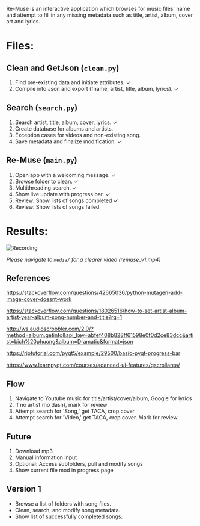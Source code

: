 Re-Muse is an interactive application which browses for music files' name and attempt to fill in any missing metadata such as title, artist, album, cover art and lyrics. 

# Files:

## Clean and GetJson (`clean.py`)

1. Find pre-existing data and initiate attributes. ✓
2. Compile into Json and export (fname, artist, title, album, lyrics). ✓


## Search (`search.py`)

1. Search artist, title, album, cover, lyrics. ✓
2. Create database for albums and artists.
3. Exception cases for videos and non-existing song.
4. Save metadata and finalize modification. ✓

## Re-Muse (`main.py`)

1. Open app with a welcoming message. ✓
2. Browse folder to clean. ✓
3. Multithreading search. ✓
4. Show live update with progress bar. ✓
5. Review: Show lists of songs completed ✓
6. Review: Show lists of songs failed

# Results:

![Recording](media/remuse_v1.gif)

*Please navigate to `media/` for a clearer video (remuse_v1.mp4)*

## References

https://stackoverflow.com/questions/42665036/python-mutagen-add-image-cover-doesnt-work

https://stackoverflow.com/questions/18026516/how-to-set-artist-album-artist-year-album-song-number-and-title?rq=1

http://ws.audioscrobbler.com/2.0/?method=album.getinfo&api_key=abfef408b828ff61598e0f0d2ce83dcc&artist=bich%20phuong&album=Dramatic&format=json

https://riptutorial.com/pyqt5/example/29500/basic-pyqt-progress-bar

https://www.learnpyqt.com/courses/adanced-ui-features/qscrollarea/


## Flow
1. Navigate to Youtube music for title/artist/cover/album, Google for lyrics
2. If no artist (no dash), mark for review
3. Attempt search for 'Song,' get TACA, crop cover
4. Attempt search for 'Video,' get TACA, crop cover. Mark for review

## Future
1. Download mp3
2. Manual information input
3. Optional: Access subfolders, pull and modify songs
4. Show current file mod in progress page


## Version 1 

- Browse a list of folders with song files.
- Clean, search, and modify song metadata.
- Show list of successfully completed songs.
